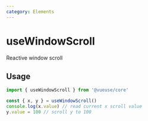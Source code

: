 ```yaml
---
category: Elements
---
```


# useWindowScroll

Reactive window scroll

## Usage

```ts
import { useWindowScroll } from '@vueuse/core'

const { x, y } = useWindowScroll()
console.log(x.value) // read current x scroll value
y.value = 100 // scroll y to 100
```
